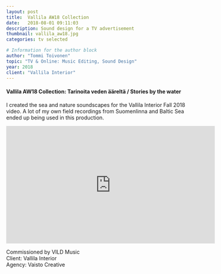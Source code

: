 ```yaml
---
layout: post
title:  Vallila AW18 Collection
date:   2018-08-01 09:11:03
description: Sound design for a TV advertisement
thumbnail: vallila_aw18.jpg
categories: tv selected

# Information for the author block
author: "Tommi Toivonen"
topic: "TV & Online: Music Editing, Sound Design"
year: 2018
client: "Vallila Interior"
---
```


#### Vallila AW18 Collection: Tarinoita veden ääreltä / Stories by the water

I created the sea and nature soundscapes for the Vallila Interior Fall 2018 video. A lot of my own field recordings from Suomenlinna and Baltic Sea ended up being used in this production. 

<div class="resp-container">
<iframe class="resp-iframe" width="560" height="315" src="https://www.youtube.com/embed/ttOkkYn3McE?showinfo=0" frameborder="0" allow="autoplay; encrypted-media" allowfullscreen></iframe>
</div>

Commissioned by VILD Music  
Client: Vallila Interior  
Agency: Vaisto Creative

